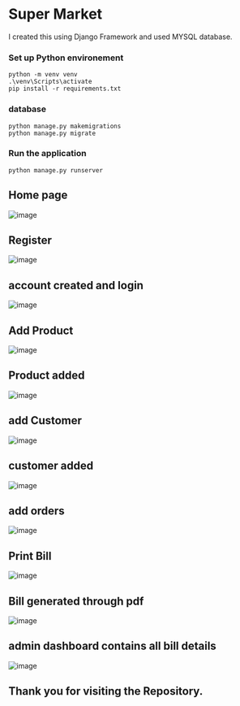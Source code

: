 # Super Market

I created this using Django Framework and used MYSQL database.

### Set up Python environement
```
python -m venv venv
.\venv\Scripts\activate
pip install -r requirements.txt
```
### database 
```
python manage.py makemigrations
python manage.py migrate
```

### Run the application
``python manage.py runserver``

## Home page
![image](https://github.com/naveen5655/Super-Market/assets/89301294/a877ac35-a01e-4242-8f6d-e15b0ac854bc)

## Register
![image](https://github.com/naveen5655/Super-Market/assets/89301294/79e2a190-75cd-4143-a111-21f7bb16db65)


## account created and login
![image](https://github.com/naveen5655/Super-Market/assets/89301294/7182c421-6d43-4d23-8181-30c7d6abacf2)


## Add Product
![image](https://github.com/naveen5655/Super-Market/assets/89301294/b5db7d6b-eec5-474e-9ab9-61f2c418be7e)


## Product added
![image](https://github.com/naveen5655/Super-Market/assets/89301294/fc72164c-e858-4a4f-becc-e2682ead8d09)


## add Customer
![image](https://github.com/naveen5655/Super-Market/assets/89301294/2c802a36-9512-4ea7-b826-cd6358c5e520)

## customer added
![image](https://github.com/naveen5655/Super-Market/assets/89301294/cc012842-e167-446a-8446-0c02c3d736a7)

## add orders 
![image](https://github.com/naveen5655/Super-Market/assets/89301294/9cde8cc2-a6f8-4a8f-85e3-099aebf75a15)

## Print Bill 
![image](https://github.com/naveen5655/Super-Market/assets/89301294/50c3c3a5-c5ff-4fc8-a8a6-7b7e716c9c82)

## Bill generated through pdf
![image](https://github.com/naveen5655/Super-Market/assets/89301294/701ff5f4-092e-403b-bbf6-ec3d7b265cf3)

## admin dashboard contains all bill details
![image](https://github.com/naveen5655/Super-Market/assets/89301294/45c1e6c6-e10a-49f1-8027-dd2424b8ad6e)

## Thank you for visiting the Repository.







